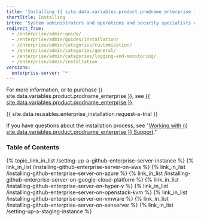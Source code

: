 ```yaml
---
title: 'Installing {{ site.data.variables.product.prodname_enterprise }}'
shortTitle: Installing
intro: 'System administrators and operations and security specialists can install {{ site.data.variables.product.prodname_ghe_server }}.'
redirect_from:
  - /enterprise/admin-guide/
  - /enterprise/admin/guides/installation/
  - /enterprise/admin/categories/customization/
  - /enterprise/admin/categories/general/
  - /enterprise/admin/categories/logging-and-monitoring/
  - /enterprise/admin/installation
versions:
  enterprise-server: '*'
---
```


For more information, or to purchase {{ site.data.variables.product.prodname_enterprise }}, see [{{ site.data.variables.product.prodname_enterprise }}](https://github.com/enterprise).

{{ site.data.reusables.enterprise_installation.request-a-trial }}

If you have questions about the installation process, see "[Working with {{ site.data.variables.product.prodname_enterprise }} Support](/enterprise/admin/guides/enterprise-support/)."

### Table of Contents


{% topic_link_in_list /setting-up-a-github-enterprise-server-instance %}
    {% link_in_list /installing-github-enterprise-server-on-aws %}
    {% link_in_list /installing-github-enterprise-server-on-azure %}
    {% link_in_list /installing-github-enterprise-server-on-google-cloud-platform %}
    {% link_in_list /installing-github-enterprise-server-on-hyper-v %}
    {% link_in_list /installing-github-enterprise-server-on-openstack-kvm %}
    {% link_in_list /installing-github-enterprise-server-on-vmware %}
    {% link_in_list /installing-github-enterprise-server-on-xenserver %}
    {% link_in_list /setting-up-a-staging-instance %}
